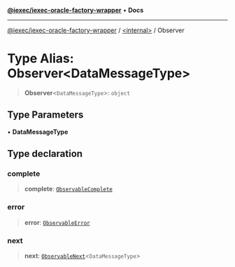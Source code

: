 [**@iexec/iexec-oracle-factory-wrapper**](../../README.md) • **Docs**

***

[@iexec/iexec-oracle-factory-wrapper](../../globals.md) / [\<internal\>](../README.md) / Observer

# Type Alias: Observer\<DataMessageType\>

> **Observer**\<`DataMessageType`\>: `object`

## Type Parameters

• **DataMessageType**

## Type declaration

### complete

> **complete**: [`ObservableComplete`](ObservableComplete.md)

### error

> **error**: [`ObservableError`](ObservableError.md)

### next

> **next**: [`ObservableNext`](ObservableNext.md)\<`DataMessageType`\>
